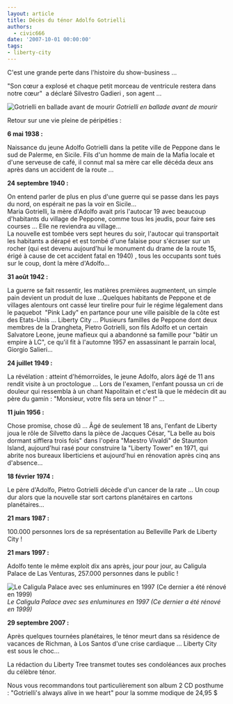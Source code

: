 ```yaml
---
layout: article
title: Décès du ténor Adolfo Gotrielli
authors:
  - civic666
date: '2007-10-01 00:00:00'
tags:
- liberty-city
---
```


C'est une grande perte dans l'histoire du show-business ...

"Son cœur a explosé et chaque petit morceau de ventricule restera dans notre cœur"&nbsp; a déclaré Silvestro Gadieri , son agent ...

![Gotrielli en ballade avant de mourir](/content/images/2005/01/got1.jpg)
_Gotrielli en ballade avant de mourir_

Retour sur une vie pleine de péripéties :

**6 mai 1938 :**

Naissance du jeune Adolfo Gotrielli dans la petite ville de Peppone dans le sud de Palerme, en Sicile. Fils d'un homme de main de la Mafia locale et d'une serveuse de café, il connut mal sa mère car elle décéda deux ans après dans un accident de la route ...

**24 septembre 1940 :**

On entend parler de plus en plus d'une guerre qui se passe dans les pays du nord, on espérait ne pas la voir en Sicile...  
Maria Gotrielli, la mère d'Adolfo avait pris l'autocar 19 avec beaucoup d'habitants du village de Peppone, comme tous les jeudis, pour faire ses courses ... Elle ne reviendra au village...  
La nouvelle est tombée vers sept heures du soir, l'autocar qui transportait les habitants a dérapé et est tombé d'une falaise pour s'écraser sur un rocher (qui est devenu aujourd'hui le monument du drame de la route 15, érigé à cause de cet accident fatal en 1940) , tous les occupants sont tués sur le coup, dont la mère d'Adolfo...

**31 août 1942 :**

La guerre se fait ressentir, les matières premières augmentent, un simple pain devient un produit de luxe ...Quelques habitants de Peppone et de villages alentours ont cassé leur tirelire pour fuir le régime légalement dans le paquebot&nbsp; "Pink Lady" en partance pour une ville paisible de la côte est des Etats-Unis ... Liberty City ... Plusieurs familles de Peppone dont deux membres de la Drangheta, Pietro Gotrielli, son fils Adolfo et un certain Salvatore Leone, jeune mafieux qui a abandonné sa famille pour "bâtir un empire à LC", ce qu'il fit à l'automne 1957 en assassinant le parrain local, Giorgio Salieri...

**24 juillet 1949 :**

La révélation : atteint d'hémorroïdes, le jeune Adolfo, alors âgé de 11 ans rendit visite à un proctologue ... Lors de l'examen, l'enfant poussa un cri de douleur qui ressembla à un chant Napolitain et c'est là que le médecin dit au père du gamin : "Monsieur, votre fils sera un ténor !" ...

**11 juin 1956 :**

Chose promise, chose dû ... Âgé de seulement 18 ans, l'enfant de Liberty joua le rôle de Silvetto dans la pièce de Jacques César, "La belle au bois dormant sifflera trois fois" dans l'opéra "Maestro Vivaldi" de Staunton Island, aujourd'hui rasé pour construire la "Liberty Tower" en 1971, qui abrite nos bureaux liberticiens et aujourd'hui en rénovation après cinq ans d'absence...

**18 février 1974 :**

Le père d'Adolfo, Pietro Gotrielli décède d'un cancer de la rate ... Un coup dur alors que la nouvelle star sort cartons planétaires en cartons planétaires...

**21 mars 1987 :**

100.000 personnes lors de sa représentation au Belleville Park de Liberty City !

**21 mars 1997 :**

Adolfo tente le même exploit dix ans après, jour pour jour, au Caligula Palace de Las Venturas, 257.000 personnes dans le public !

![Le Caligula Palace avec ses enluminures en 1997 (Ce dernier a été rénové en 1999)](/content/images/2005/01/got2.jpg)
_Le Caligula Palace avec ses enluminures en 1997 (Ce dernier a été rénové en 1999)_

**29 septembre 2007 :**

Après quelques tournées planétaires, le ténor meurt dans sa résidence de vacances de Richman, à Los Santos d'une crise cardiaque ... Liberty City est sous le choc...

La rédaction du Liberty Tree transmet toutes ses condoléances aux proches du célèbre ténor.

Nous vous recommandons tout particulièrement son album 2 CD posthume : "Gotrielli's always alive in we heart" pour la somme modique de 24,95 $